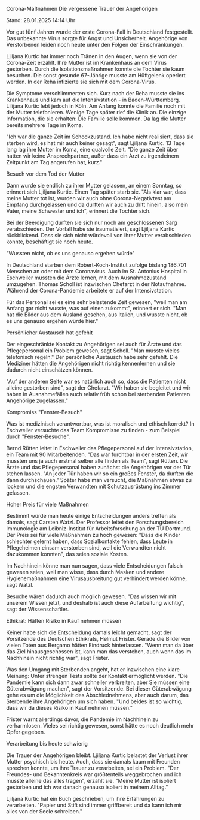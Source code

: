
Corona-Maßnahmen
Die vergessene Trauer der Angehörigen


Stand: 28.01.2025 14:14 Uhr


Vor gut fünf Jahren wurde der erste Corona-Fall in Deutschland festgestellt. Das unbekannte Virus sorgte für Angst und Unsicherheit. Angehörige von Verstorbenen leiden noch heute unter den Folgen der Einschränkungen.



Ljiljana Kurtic hat immer noch Tränen in den Augen, wenn sie von der Corona-Zeit erzählt. Ihre Mutter ist im Krankenhaus an dem Virus gestorben. Durch die Isolationsmaßnahmen konnte die Tochter sie kaum besuchen. Die sonst gesunde 67-Jährige musste am Hüftgelenk operiert werden. In der Reha infizierte sie sich mit dem Corona-Virus.


Die Symptome verschlimmerten sich. Kurz nach der Reha musste sie ins Krankenhaus und kam auf die Intensivstation - in Baden-Württemberg. Lilijana Kurtic lebt jedoch in Köln. Am Anfang konnte die Familie noch mit der Mutter telefonieren. Wenige Tage später rief die Klinik an. Die einzige Information, die sie erhalten: Die Familie solle kommen. Da lag die Mutter bereits mehrere Tage im Koma.


"Ich war die ganze Zeit im Schockzustand. Ich habe nicht realisiert, dass sie sterben wird, es hat mir auch keiner gesagt", sagt Ljiljana Kurtic. 13 Tage lang lag ihre Mutter im Koma, eine qualvolle Zeit. "Die ganze Zeit über hatten wir keine Ansprechpartner, außer dass ein Arzt zu irgendeinem Zeitpunkt am Tag angerufen hat, kurz."

Besuch vor dem Tod der Mutter


Dann wurde sie endlich zu ihrer Mutter gelassen, an einem Sonntag, so erinnert sich Ljiljana Kurtic. Einen Tag später starb sie. "Als klar war, dass meine Mutter tot ist, wurden wir auch ohne Corona-Negativtest am Empfang durchgelassen und da durften wir auch zu dritt hinein, also mein Vater, meine Schwester und ich", erinnert die Tochter sich.


Bei der Beerdigung durften sie sich nur noch am geschlossenen Sarg verabschieden. Der Vorfall habe sie traumatisiert, sagt Ljiljana Kurtic rückblickend. Dass sie sich nicht würdevoll von ihrer Mutter verabschieden konnte, beschäftigt sie noch heute.

"Wussten nicht, ob es uns genauso ergehen würde"


In Deutschland starben dem Robert-Koch-Institut zufolge bislang 186.701 Menschen an oder mit dem Coronavirus. Auch im St. Antonius Hospital in Eschweiler mussten die Ärzte lernen, mit dem Ausnahmezustand umzugehen. Thomas Scholl ist inzwischen Chefarzt in der Notaufnahme. Während der Corona-Pandemie arbeitete er auf der Intensivstation.


Für das Personal sei es eine sehr belastende Zeit gewesen, "weil man am Anfang gar nicht wusste, was auf einen zukommt", erinnert er sich. "Man hat die Bilder aus dem Ausland gesehen, aus Italien, und wusste nicht, ob es uns genauso ergehen würde hier."

Persönlicher Austausch hat gefehlt


Der eingeschränkte Kontakt zu Angehörigen sei auch für Ärzte und das Pflegepersonal ein Problem gewesen, sagt Scholl. "Man musste vieles telefonisch regeln." Der persönliche Austausch habe sehr gefehlt. Die Mediziner hätten die Angehörigen nicht richtig kennenlernen und sie dadurch nicht einschätzen können.


"Auf der anderen Seite war es natürlich auch so, dass die Patienten nicht alleine gestorben sind", sagt der Chefarzt. "Wir haben sie begleitet und wir haben in Ausnahmefällen auch relativ früh schon bei sterbenden Patienten Angehörige zugelassen."

Kompromiss "Fenster-Besuch"


Was ist medizinisch verantwortbar, was ist moralisch und ethisch korrekt? In Eschweiler versuchte das Team Kompromisse zu finden - zum Beispiel durch "Fenster-Besuche".


Bernd Rütten leitet in Eschweiler das Pflegepersonal auf der Intensivstation, ein Team mit 90 Mitarbeitenden. "Das war furchtbar in der ersten Zeit, wir mussten uns ja auch erstmal selber alle finden als Team", sagt Rütten. Die Ärzte und das Pflegepersonal haben zunächst die Angehörigen vor der Tür stehen lassen. "An jeder Tür haben wir so ein großes Fenster, da durften die dann durchschauen." Später habe man versucht, die Maßnahmen etwas zu lockern und die engsten Verwandten mit Schutzausrüstung ins Zimmer gelassen.

Hoher Preis für viele Maßnahmen


Bestimmt würde man heute einige Entscheidungen anders treffen als damals, sagt Carsten Watzl. Der Professor leitet den Forschungsbereich Immunologie am Leibniz-Institut für Arbeitsforschung an der TU Dortmund. Der Preis sei für viele Maßnahmen zu hoch gewesen: "Dass die Kinder schlechter gelernt haben, dass Sozialkontakte fehlen, dass Leute in Pflegeheimen einsam verstorben sind, weil die Verwandten nicht dazukommen konnten", das seien soziale Kosten.


Im Nachhinein könne man nun sagen, dass viele Entscheidungen falsch gewesen seien, weil man wisse, dass durch Masken und andere Hygienemaßnahmen eine Virusausbreitung gut verhindert werden könne, sagt Watzl.


Besuche wären dadurch auch möglich gewesen. "Das wissen wir mit unserem Wissen jetzt, und deshalb ist auch diese Aufarbeitung wichtig", sagt der Wissenschaftler.

Ethikrat: Hätten Risiko in Kauf nehmen müssen


Keiner habe sich die Entscheidung damals leicht gemacht, sagt der Vorsitzende des Deutschen Ethikrats, Helmut Frister. Gerade die Bilder von vielen Toten aus Bergamo hätten Eindruck hinterlassen. "Wenn man da über das Ziel hinausgeschossen ist, kann man das verstehen, auch wenn das im Nachhinein nicht richtig war", sagt Frister.


Was den Umgang mit Sterbenden angeht, hat er inzwischen eine klare Meinung: Unter strengen Tests sollte der Kontakt ermöglicht werden. "Die Pandemie kann sich dann zwar schneller verbreiten, aber Sie müssen eine Güterabwägung machen", sagt der Vorsitzende. Bei dieser Güterabwägung gehe es um die Möglichkeit des Abschiednehmens, aber auch darum, das Sterbende ihre Angehörigen um sich haben. "Und beides ist so wichtig, dass wir da dieses Risiko in Kauf nehmen müssen."


Frister warnt allerdings davor, die Pandemie im Nachhinein zu verharmlosen. Vieles sei richtig gewesen, sonst hätte es noch deutlich mehr Opfer gegeben.

Verarbeitung bis heute schwierig


Die Trauer der Angehörigen bleibt. Ljiljana Kurtic belastet der Verlust ihrer Mutter psychisch bis heute. Auch, dass sie damals kaum mit Freunden sprechen konnte, um ihre Trauer zu verarbeiten, sei ein Problem. "Der Freundes- und Bekanntenkreis war größtenteils weggebrochen und ich musste alleine das alles tragen", erzählt sie. "Meine Mutter ist isoliert gestorben und ich war danach genauso isoliert in meinem Alltag."


Ljiljana Kurtic hat ein Buch geschrieben, um ihre Erfahrungen zu verarbeiten. "Papier und Stift sind immer griffbereit und da kann ich mir alles von der Seele schreiben."

